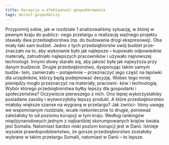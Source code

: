 ```yaml
---
title: Korupcja a efektywność gospodarowania
tags: Wzrost-gospodarczy
---
```


Przypomnij sobie, jak w rozdziale 1 analizowaliśmy sytuację, w której w pewnym kraju do publicz- nego przetargu o realizację ważnego projektu stawały dwa przedsiębiorstwa (np. do budowania drogi ekspresowej). Oba miały taki sam budżet. Jedno z tych przedsiębiorstw swój budżet prze- znaczało na to, aby wykonanie było jak najlepsze – kupowało odpowiednie materiały, zatrudniało najlepszych pracowników i używało najnowszej technologii. Innymi słowy starało się, aby jakość była jak najwyższa przy danym budżecie. Drugie przedsiębiorstwo, dysponując takim samym budże- tem, zamierzało – potajemnie – przeznaczyć jego część na łapówki dla urzędników, którzy będą podejmować decyzję. Wobec tego mniej pieniędzy mogło przeznaczyć na materiały, pracowni- ków i technologię. Wybór którego przedsiębiorstwa byłby lepszy dla gospodarki i społeczeństwa? Oczywiście pierwszego z nich. Ono lepiej wykorzystałoby posiadane zasoby i wytworzyłoby lepszy produkt. A które przedsiębiorstwo miałoby większe szanse na wygraną w przetargu? Jak zwróci- liśmy uwagę we wspomnianym rozdziale, wcale niekoniecznie to drugie, ponieważ zależałoby to od poziomu korupcji w tym kraju. Według rankingów międzynarodowych jednym z najbardziej skorumpowanych krajów świata jest Somalia. Natomiast bardzo niski poziom korupcji jest w Danii. Istnieje wysokie prawdopodobieństwo, że gorsze przedsiębiorstwo zostałoby wybrane w takim przetargu Somalii, natomiast w Danii – to lepsze.
